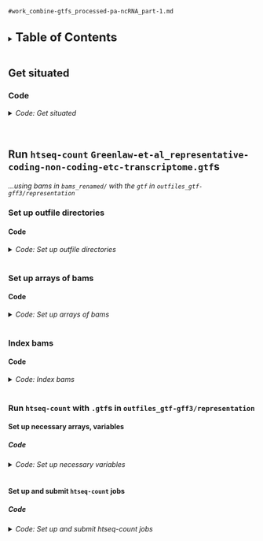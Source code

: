 
`#work_combine-gtfs_processed-pa-ncRNA_part-1.md`
<br />
<br />

<details>
<summary><b><font size="+2">Table of Contents</font></b></summary>
<!-- MarkdownTOC -->

1. [Get situated](#get-situated)
    1. [Code](#code)
1. [Run `htseq-count` `Greenlaw-et-al_representative-coding-non-coding-etc-transcriptome.gtf`s](#run-htseq-count-greenlaw-et-al_representative-coding-non-coding-etc-transcriptomegtfs)
    1. [Set up outfile directories](#set-up-outfile-directories)
        1. [Code](#code-1)
    1. [Set up arrays of bams](#set-up-arrays-of-bams)
        1. [Code](#code-2)
    1. [Index bams](#index-bams)
        1. [Code](#code-3)
    1. [Run `htseq-count` with `.gtf`s in `outfiles_gtf-gff3/representation`](#run-htseq-count-with-gtfs-in-outfiles_gtf-gff3representation)
        1. [Set up necessary arrays, variables](#set-up-necessary-arrays-variables)
            1. [Code](#code-4)
        1. [Set up and submit `htseq-count` jobs](#set-up-and-submit-htseq-count-jobs)
            1. [Code](#code-5)

<!-- /MarkdownTOC -->
</details>
<br />

<a id="get-situated"></a>
## Get situated
<a id="code"></a>
### Code
<details>
<summary><i>Code: Get situated</i></summary>

```bash
#!/bin/bash

# tmux new -s htseq
# tmux a -t htseq

transcriptome && 
    {
        cd "results/2023-0215/" \
            || echo "cd'ing failed; check on this..."
    }

source activate gff3_env
```
</details>
<br />
<br />

<a id="run-htseq-count-greenlaw-et-al_representative-coding-non-coding-etc-transcriptomegtfs"></a>
## Run `htseq-count` `Greenlaw-et-al_representative-coding-non-coding-etc-transcriptome.gtf`s
*...using bams in `bams_renamed/` with the `gtf` in `outfiles_gtf-gff3/representation`*

<a id="set-up-outfile-directories"></a>
### Set up outfile directories
<a id="code-1"></a>
#### Code
<details>
<summary><i>Code: Set up outfile directories</i></summary>

```bash
#!/bin/bash

for h in ./outfiles_htseq-count/representation/UT_prim_UMI/*; do
    if [[ ! -e "${h}" ]]; then
        mkdir -p outfiles_htseq-count/representation/UT_prim_UMI/err_out
    else
        echo "Directories present; skipping mkdir'ing of outfile directories"
    fi

    break
done
```
</details>
<br />

<a id="set-up-arrays-of-bams"></a>
### Set up arrays of bams
<a id="code-2"></a>
#### Code
<details>
<summary><i>Code: Set up arrays of bams</i></summary>

```bash
#!/bin/bash

unset UT_prim_UMI
typeset -a UT_prim_UMI
while IFS=" " read -r -d $'\0'; do
    UT_prim_UMI+=( "${REPLY}" )
done < <(\
    find "bams_renamed/UT_prim_UMI" \
        -type l \
        -name "*.bam" \
        -print0 \
            | sort -z \
)
echo_test "${UT_prim_UMI[@]}"
echo "${#UT_prim_UMI[@]}"
echo "${UT_prim_UMI[*]}"
```
</details>
<br />

<a id="index-bams"></a>
### Index bams
<a id="code-3"></a>
#### Code
<details>
<summary><i>Code: Index bams</i></summary>

```bash
#!/bin/bash

for h in ./bams_renamed/UT_prim_UMI/*.bai; do
    if [[ ! -e "${h}" ]]; then
        ml SAMtools/1.16.1-GCC-11.2.0

        for i in "${UT_prim_UMI[@]}"; do
                echo "${i}"
                samtools index -@ "${SLURM_CPUS_ON_NODE}" "${i}"

            module purge SAMtools/1.16.1-GCC-11.2.0
        done
    else
        echo "Bam indices exist; skipping the running of samtools index"
    fi

    break
done
```
</details>
<br />

<a id="run-htseq-count-with-gtfs-in-outfiles_gtf-gff3representation"></a>
### Run `htseq-count` with `.gtf`s in `outfiles_gtf-gff3/representation`
<a id="set-up-necessary-arrays-variables"></a>
#### Set up necessary arrays, variables
<a id="code-4"></a>
##### Code
<details>
<summary><i>Code: Set up necessary variables</i></summary>

```bash
#!/bin/bash

p_gtf=outfiles_gtf-gff3/representation  # ls -1 "${p_gtf}"
gtf="${p_gtf}/Greenlaw-et-al_representative-coding-non-coding-etc-transcriptome.gtf"  # echo "${gtf}"  # ., "${gtf}"

job_name="run_htseq-count"  # echo "${job_name}"
threads=12  # echo "${threads}"

# echo_test "${UT_prim_UMI[@]}"
# echo "${#UT_prim_UMI[@]}"
```
</details>
<br />

<a id="set-up-and-submit-htseq-count-jobs"></a>
#### Set up and submit `htseq-count` jobs
<a id="code-5"></a>
##### Code
<details>
<summary><i>Code: Set up and submit htseq-count jobs</i></summary>

```bash
#!/bin/bash

#  Run echo tests for calls to htseq-count ------------------------------------
run=TRUE
[[ ${run} == TRUE ]] &&
    {
        h=0
        # for i in "strd-eq" "strd-rv"; do
        for i in "strd-eq"; do
            # for j in "${gtf[@]}"; do
            for j in "${gtf}"; do
                # i="strd-eq"  # echo "${i}"
                # j="${gtf[3]}"  # echo "${j}"

                #  -------------------------------------
                count_against="${j}"  # echo "${count_against}"
                out="outfiles_htseq-count/representation/UT_prim_UMI/$(
                    echo $(basename "${count_against}") \
                        | sed 's/Greenlaw-et-al_//g;s/.gtf//g'
                ).hc-${i}.tsv"   # echo "${out}"  # ., "$(dirname "${out}")"

                err_out="$(
                    dirname "${out}"
                )/err_out/$(
                    basename "${out}" .tsv
                )"  # echo "${err_out}"  # ., "$(dirname "${err_out}")"


                #  -------------------------------------
                let h++
                iter="${h}"
                echo "        #  -------------------------------------"
                printf "        Iteration '%d'\n" "${iter}"

                echo """
                Running htseq-count
                            directory                                                file
                       out  $(dirname ${out})          $(basename ${out})
                    stdout  $(dirname ${err_out})  $(basename ${err_out}).stdout.txt
                    stderr  $(dirname ${err_out})  $(basename ${err_out}).stderr.txt
                """

                if [[ "${i}" == "strd-eq" ]]; then
                    hc_strd="yes"  # echo "${hc_strd}"
                elif [[ "${i}" == "strd-op" ]]; then
                    hc_strd="reverse"  # echo "${hc_strd}"
                fi


                #  -------------------------------------
                echo """
                sbatch \\
                    --job-name=${job_name} \\
                    --nodes=1 \\
                    --cpus-per-task=${threads} \\
                    --error=${err_out}.%A.stderr.txt \\
                    --output=${err_out}.%A.stdout.txt \\
                    htseq-count \\
                        --order \"pos\" \\
                        --stranded \"${hc_strd}\" \\
                        --nonunique \"none\" \\
                        --type \"feature\" \\
                        --idattr \"gene_id\" \\
                        --nprocesses ${threads} \\
                        --counts_output \"${out}\" \\
                        --with-header \\
                        ${UT_prim_UMI[*]} \\
                        \"${count_against}\" \\
                             > >(tee -a \"${err_out}.stdout.txt\") \\
                            2> >(tee -a \"${err_out}.stderr.txt\")
                """
            done
        done
    }


#  Run actual calls to htseq-count --------------------------------------------
run=FALSE
[[ ${run} == TRUE ]] &&
    {
        h=0
        # for i in "strd-eq" "strd-rv"; do
        for i in "strd-eq"; do
            # for j in "${gtf[@]}"; do
            for j in "${gtf}"; do
                # i="strd-eq"  # echo "${i}"
                # j="${gtf[3]}"  # echo "${j}"

                #  -------------------------------------
                count_against="${j}"  # echo "${count_against}"
                out="outfiles_htseq-count/representation/UT_prim_UMI/$(
                    echo $(basename "${count_against}") \
                        | sed 's/Greenlaw-et-al_//g;s/.gtf//g'
                ).hc-${i}.tsv"   # echo "${out}"  # ., "$(dirname "${out}")"

                err_out="$(
                    dirname "${out}"
                )/err_out/$(
                    basename "${out}" .tsv
                )"  # echo "${err_out}"  # ., "$(dirname "${err_out}")"


                #  -------------------------------------
                let h++
                iter="${h}"
                echo "        #  -------------------------------------"
                printf "        Iteration '%d'\n" "${iter}"

                echo """
                Running htseq-count
                            directory                                                file
                       out  $(dirname ${out})          $(basename ${out})
                    stdout  $(dirname ${err_out})  $(basename ${err_out}).stdout.txt
                    stderr  $(dirname ${err_out})  $(basename ${err_out}).stderr.txt
                """

                if [[ "${i}" == "strd-eq" ]]; then
                    hc_strd="yes"  # echo "${hc_strd}"
                elif [[ "${i}" == "strd-op" ]]; then
                    hc_strd="reverse"  # echo "${hc_strd}"
                fi


                #  -------------------------------------
                echo """
                sbatch \\
                    --job-name=${job_name} \\
                    --nodes=1 \\
                    --cpus-per-task=${threads} \\
                    --error=${err_out}.%A.stderr.txt \\
                    --output=${err_out}.%A.stdout.txt \\
                    htseq-count \\
                        --order \"pos\" \\
                        --stranded \"${hc_strd}\" \\
                        --nonunique \"none\" \\
                        --type \"feature\" \\
                        --idattr \"gene_id\" \\
                        --nprocesses ${threads} \\
                        --counts_output \"${out}\" \\
                        --with-header \\
                        ${UT_prim_UMI[*]} \\
                        \"${count_against}\" \\
                             > >(tee -a \"${err_out}.stdout.txt\") \\
                            2> >(tee -a \"${err_out}.stderr.txt\")
                """

                sbatch \
                    --job-name=${job_name} \
                    --nodes=1 \
                    --cpus-per-task=${threads} \
                    --error=${err_out}.%A.stderr.txt \
                    --output=${err_out}.%A.stdout.txt \
                    htseq-count \
                        --order "pos" \
                        --stranded "${hc_strd}" \
                        --nonunique "none" \
                        --type "feature" \
                        --idattr "gene_id" \
                        --nprocesses ${threads} \
                        --counts_output "${out}" \
                        --with-header \
                        ${UT_prim_UMI[*]} \
                        "${count_against}"

                sleep 0.5
                echo ""
            done
        done
    }
```
</details>
<br />
